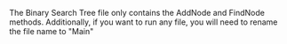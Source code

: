 The Binary Search Tree file only contains the AddNode and FindNode methods. Additionally, if you want to run any file, you will need to rename the file name to "Main"
